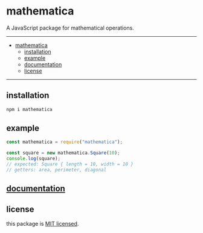 # mathematica

A JavaScript package for mathematical operations.

---

- [mathematica](#mathematica)
  - [installation](#installation)
  - [example](#example)
  - [documentation](#documentation)
  - [license](#license)

---

## installation

```txt
npm i mathematica
```

## example

```js
const mathematica = require("mathematica");

const square = new mathematica.Square(10);
console.log(square);
// expected: Square { length = 10, width = 10 }
// getters: area, perimeter, diagonal
```

## [documentation](https://github.com/LJMSU/mathematica/wiki)

## license

this package is [MIT licensed](LICENSE).
